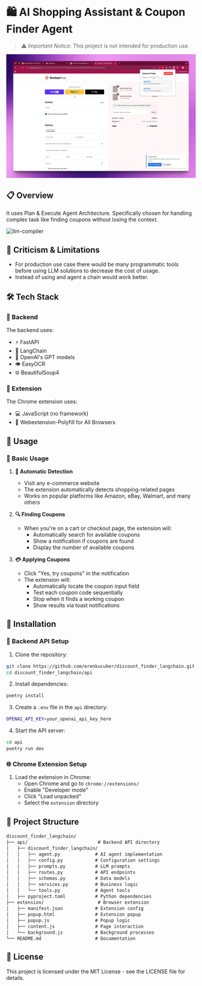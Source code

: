 # 🛍️ AI Shopping Assistant & Coupon Finder Agent

> ⚠️ *Important Notice*: This project is not intended for production use.

<div align="center">
  <img src="images/extension.jpeg" alt="Extension Screenshot" width="600"/>
</div>


## 📋 Overview
It uses Plan & Execute Agent Architecture. Specifically chosen for handling complex task like finding coupons without losing the context.

![llm-compiler](https://blog.langchain.dev/content/images/size/w1600/2024/02/llm-compiler-1.png)


## 📝 Criticism & Limitations
- For production use case there would be many programmatic tools before using LLM solutions to decrease the cost of usage.
- Instead of using and agent a chain would work better.


## 🛠️ Tech Stack

### 🔧 Backend

The backend uses:
- ⚡ FastAPI
- 🔗 LangChain
- 🤖 OpenAI's GPT models
- 👁️ EasyOCR
- 🌐 BeautifulSoup4

### 🎯 Extension

The Chrome extension uses:
- 💻 JavaScript (no framework)
- 🔄 Webextension-Polyfill for All Browsers

## 📖 Usage

### 🎯 Basic Usage

1. **🔄 Automatic Detection**
   - Visit any e-commerce website
   - The extension automatically detects shopping-related pages
   - Works on popular platforms like Amazon, eBay, Walmart, and many others

2. **🔍 Finding Coupons**
   - When you're on a cart or checkout page, the extension will:
     - Automatically search for available coupons
     - Show a notification if coupons are found
     - Display the number of available coupons

3. **💳 Applying Coupons**
   - Click "Yes, try coupons" in the notification
   - The extension will:
     - Automatically locate the coupon input field
     - Test each coupon code sequentially
     - Stop when it finds a working coupon
     - Show results via toast notifications

## 🚀 Installation

### 🔧 Backend API Setup

1. Clone the repository:
```bash
git clone https://github.com/erenkucuker/discount_finder_langchain.git
cd discount_finder_langchain/api
```

2. Install dependencies:
```bash
poetry install
```

3. Create a `.env` file in the `api` directory:
```bash
OPENAI_API_KEY=your_openai_api_key_here
```

4. Start the API server:
```bash
cd api
poetry run dev
```

### 🌐 Chrome Extension Setup

1. Load the extension in Chrome:
   - Open Chrome and go to `chrome://extensions/`
   - Enable "Developer mode"
   - Click "Load unpacked"
   - Select the `extension` directory



## 📁 Project Structure

```
discount_finder_langchain/
├── api/                          # Backend API directory
│   ├── discount_finder_langchain/
│   │   ├── agent.py             # AI agent implementation
│   │   ├── config.py            # Configuration settings
│   │   ├── prompts.py           # LLM prompts
│   │   ├── routes.py            # API endpoints
│   │   ├── schemas.py           # Data models
│   │   ├── services.py          # Business logic
│   │   └── tools.py             # Agent tools
│   ├── pyproject.toml           # Python dependencies
├── extension/                    # Browser extension
│   ├── manifest.json            # Extension config
│   ├── popup.html               # Extension popup
│   ├── popup.js                 # Popup logic
│   ├── content.js               # Page interaction
│   └── background.js            # Background processes
└── README.md                    # Documentation
```


## 📄 License

This project is licensed under the MIT License - see the LICENSE file for details.
